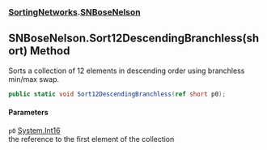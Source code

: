 ### [SortingNetworks](./SortingNetworks.md 'SortingNetworks').[SNBoseNelson](./SortingNetworks-SNBoseNelson.md 'SortingNetworks.SNBoseNelson')
## SNBoseNelson.Sort12DescendingBranchless(short) Method
Sorts a collection of 12 elements in descending order using branchless min/max swap.  
```csharp
public static void Sort12DescendingBranchless(ref short p0);
```
#### Parameters
<a name='SortingNetworks-SNBoseNelson-Sort12DescendingBranchless(short)-p0'></a>
`p0` [System.Int16](https://docs.microsoft.com/en-us/dotnet/api/System.Int16 'System.Int16')  
the reference to the first element of the collection  
  
